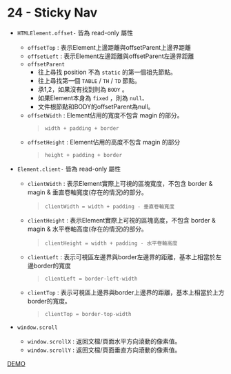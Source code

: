 # 24 - Sticky Nav

- `HTMLElement.offset-` 皆為 read-only 屬性
    - `offsetTop` : 表示Element上邊距離與offsetParent上邊界距離
    - `offsetLeft` : 表示Element左邊距離與offsetParent左邊界距離
    - `offsetParent`
        - 往上尋找 position 不為 `static` 的第一個祖先節點。
        - 往上尋找第一個 `TABLE` / `TH` / `TD` 節點。
        - 承1,2，如果沒有找到則為 `BODY` 。
        - 如果Element本身為 `fixed` ，則為 `null。`
        - 文件根節點和BODY的offsetParent為null。
    - `offsetWidth` : Element佔用的寬度不包含 magin 的部分。
      > `width + padding + border`
    - `offsetHeight` : Element佔用的高度不包含 magin 的部分
      > `height + padding + border`

- `Element.client-` 皆為 read-only 屬性
    - `clientWidth` : 表示Element實際上可視的區塊寬度，不包含 border & magin & 垂直卷軸寬度(存在的情況)的部分。
      > `clientWidth = width + padding - 垂直卷軸寬度`
    - `clientHeight` : 表示Element實際上可視的區塊高度，不包含 border & magin & 水平卷軸高度(存在的情況)的部分。
      > `clientHeight = width + padding - 水平卷軸高度`
    - `clientLeft` : 表示可視區左邊界與border左邊界的距離，基本上相當於左邊border的寬度
      > `clientLeft = border-left-width`
    - `clientTop` : 表示可視區上邊界與border上邊界的距離，基本上相當於上方border的寬度。
      > `clientTop = border-top-width`

- `window.scroll`
    - `window.scrollX` : 返回文檔/頁面水平方向滾動的像素值。
    - `window.scrollY` : 返回文檔/頁面垂直方向滾動的像素值。

[DEMO](https://gn00678465.github.io/JavaScript_30_exercise/24%20-%20Sticky%20Nav/index-EXERCISE.html)